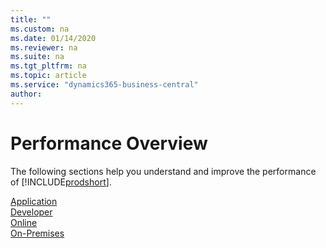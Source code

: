 ```yaml
---
title: ""
ms.custom: na
ms.date: 01/14/2020
ms.reviewer: na
ms.suite: na
ms.tgt_pltfrm: na
ms.topic: article
ms.service: "dynamics365-business-central"
author: 
---
```


# Performance Overview
<!-- intro -->

The following sections help you understand and improve the performance of [!INCLUDE[prodshort](../developer/includes/prodshort.md)].

[Application](performance-application.md)  
[Developer](performance-developer.md)  
[Online](performance-online.md)  
[On-Premises](performance-onprem.md)  

